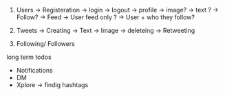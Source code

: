 1.  Users 
        -> Registeration
        -> login
        -> logout 
        -> profile
            -> image?
            -> text ?
            -> Follow?
        -> Feed
            -> User feed only ?
            -> User + who they follow?
2.  Tweets
        -> Creating
            -> Text 
            -> Image
        -> deleteing
        -> Retweeting

3.  Following/ Followers



long term todos 
- Notifications 
- DM
- Xplore -> findig hashtags 
